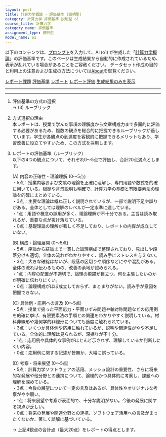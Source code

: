 ```yaml
---
layout: post
title: 計算力学概論 - 評価基準 (説明型)
category: 計算力学 評価基準 説明型 o1
course_title: 計算力学
category_name: 評価基準
assignment_type: 説明型
model_name: o1
---
```


以下のコンテンツは、[プロンプト](https://github.com/takedatoshiyuki/synthetic_assignments/tree/main/generated/計算力学/o1/prompt_評価基準-説明型.md)を入力して、AI (o1) が生成した「[計算力学概論](/contents/計算力学/)」の評価基準です。このページは生成結果から自動的に作成されているため、表示が乱れている場合があることをご容赦ください。
データセット作成の目的と利用上の注意および生成の方法については[About](/About)を御覧ください。

[レポート課題](../レポート課題-説明型)
[評価基準](../評価基準-説明型)
[レポート](../レポート-説明型)
[レポート評価](../レポート評価-説明型)
[生成結果のみを表示](https://github.com/takedatoshiyuki/synthetic_assignments/tree/main/generated/計算力学/o1/評価基準-説明型.md)
  

***
***
  
1. 評価基準の方式の選択  
   → (3) ルーブリック

2. 方式選択の理由  
   本レポートは、授業で学んだ事項の理解度から文章構成力まで多面的に評価する必要があるため、複数の観点を総合的に把握できるルーブリックが適しています。学生が各観点の到達度を客観的に把握できるメリットもあり、学習改善に役立てやすいため、この方式を採用します。

3. レポートの評価基準（ルーブリック）  
   以下の4つの観点について、それぞれ0～5点で評価し、合計20点満点とします。

   (A) 内容の正確性・理論理解 (0～5点)  
      ・5点：授業内容および文献の理論を正確に理解し、専門用語や数式を的確に用いている。根拠や背景説明も明確で、計算力学の基礎と有限要素法の理論を的確にまとめている。  
      ・3点：主要な理論は概ね正しく説明されているが、一部で説明不足や誤りがある。全体としては理解のレベルが一定水準に達している。  
      ・1点：用語や概念の誤用が多く、理論理解が不十分である。主旨は読み取れるが、重要な点が抜け落ちている。  
      ・0点：基礎理論の理解が著しく不足しており、レポートの内容が成立していない。  

   (B) 構成・論理展開 (0～5点)  
      ・5点：序論から結論まで一貫した論理構成で整理されており、見出しや段落分けも適切。全体の流れがわかりやすく、読み手にストレスを与えない。  
      ・3点：大きな破綻はないが、段落の区切りや順序などにやや混乱がある。全体の流れは伝わるものの、改善の余地が認められる。  
      ・1点：内容の配置が不適切で、論理の飛躍が目立つ。何を主張したいのかが明確に伝わりにくい。  
      ・0点：論理構成がほぼ成立しておらず、まとまりがない。読み手が意図を把握できない。  

   (C) 具体例・応用への言及 (0～5点)  
      ・5点：授業で扱った平面応力・平面ひずみ問題や軸対称問題などの応用例を的確に挙げ、有限要素法の手順との関連をわかりやすく説明している。材料非線形や幾何学的非線形についても適度に触れられている。  
      ・3点：いくつか具体例や応用に触れているが、説明や関連性がやや不足している。全体的に理解は見られるが、深掘りが不十分。  
      ・1点：応用例や具体的な事例がほとんど示されず、理解しているか判断しにくい内容。  
      ・0点：応用例に関する記述が皆無か、大幅に誤っている。  

   (D) 考察・将来展望 (0～5点)  
      ・5点：計算力学ソフトウェアの活用、メッシュ設計の重要性、さらに将来的な発展や他分野との連携について、論理的かつ具体的に考察し、課題への理解を深めている。  
      ・3点：今後の展望について一定の言及はあるが、具体性やオリジナルな考察がやや弱い。  
      ・1点：将来展望や考察が表面的で、十分な説明がない。今後の発展に関する視点が乏しい。  
      ・0点：将来の発展や関連分野との連携、ソフトウェア活用への言及がまったくないか、著しく誤解に基づいている。  

   → 上記4観点の合計点（最大20点）をレポートの得点とします。
